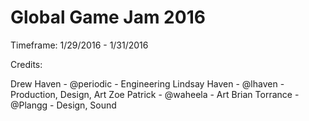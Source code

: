 # Global Game Jam 2016

Timeframe: 1/29/2016 - 1/31/2016

Credits:

Drew Haven - @periodic - Engineering
Lindsay Haven - @lhaven - Production, Design, Art
Zoe Patrick - @waheela - Art
Brian Torrance - @Plangg - Design, Sound
